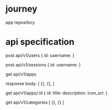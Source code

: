 # journey
app repository


# api specification
post api/v1/users
	{
		id:
		username:
	}

post api/v1/sessions
	{
		id:
		username:
	}

get api/v1/apps

response body:
	[
		{},
		{},
	]

get api/v1/apps/:id
	{
		id: 
		title:
		description:
		icon_url:
	}


get api/v1/categories
	[
		{},
		{}
	]

<!-- get api/v1/categories/:id -->

